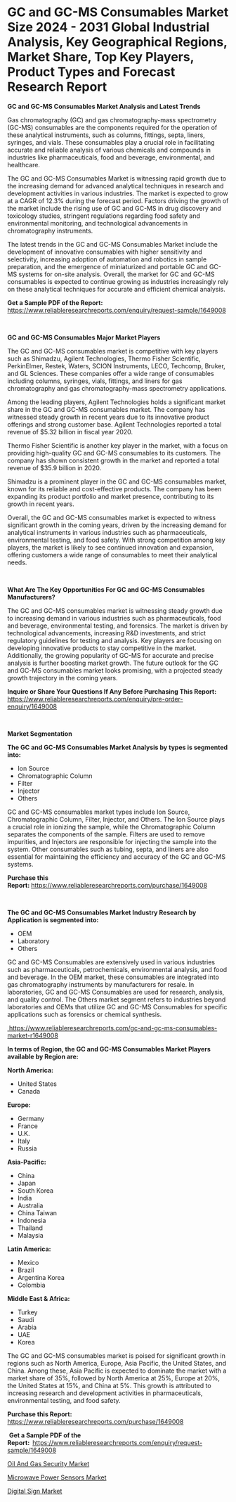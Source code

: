 <p><h1>GC and GC-MS Consumables Market Size 2024 - 2031 Global Industrial Analysis, Key Geographical Regions, Market Share, Top Key Players, Product Types and Forecast Research Report</h1></p><p><strong>GC and GC-MS Consumables Market Analysis and Latest Trends</strong></p>
<p><p>Gas chromatography (GC) and gas chromatography-mass spectrometry (GC-MS) consumables are the components required for the operation of these analytical instruments, such as columns, fittings, septa, liners, syringes, and vials. These consumables play a crucial role in facilitating accurate and reliable analysis of various chemicals and compounds in industries like pharmaceuticals, food and beverage, environmental, and healthcare.</p><p>The GC and GC-MS Consumables Market is witnessing rapid growth due to the increasing demand for advanced analytical techniques in research and development activities in various industries. The market is expected to grow at a CAGR of 12.3% during the forecast period. Factors driving the growth of the market include the rising use of GC and GC-MS in drug discovery and toxicology studies, stringent regulations regarding food safety and environmental monitoring, and technological advancements in chromatography instruments.</p><p>The latest trends in the GC and GC-MS Consumables Market include the development of innovative consumables with higher sensitivity and selectivity, increasing adoption of automation and robotics in sample preparation, and the emergence of miniaturized and portable GC and GC-MS systems for on-site analysis. Overall, the market for GC and GC-MS consumables is expected to continue growing as industries increasingly rely on these analytical techniques for accurate and efficient chemical analysis.</p></p>
<p><strong>Get a Sample PDF of the Report:&nbsp;</strong> <a href="https://www.reliableresearchreports.com/enquiry/request-sample/1649008">https://www.reliableresearchreports.com/enquiry/request-sample/1649008</a></p>
<p>&nbsp;</p>
<p><strong>GC and GC-MS Consumables Major Market Players</strong></p>
<p><p>The GC and GC-MS consumables market is competitive with key players such as Shimadzu, Agilent Technologies, Thermo Fisher Scientific, PerkinElmer, Restek, Waters, SCION Instruments, LECO, Techcomp, Bruker, and GL Sciences. These companies offer a wide range of consumables including columns, syringes, vials, fittings, and liners for gas chromatography and gas chromatography-mass spectrometry applications.</p><p>Among the leading players, Agilent Technologies holds a significant market share in the GC and GC-MS consumables market. The company has witnessed steady growth in recent years due to its innovative product offerings and strong customer base. Agilent Technologies reported a total revenue of $5.32 billion in fiscal year 2020.</p><p>Thermo Fisher Scientific is another key player in the market, with a focus on providing high-quality GC and GC-MS consumables to its customers. The company has shown consistent growth in the market and reported a total revenue of $35.9 billion in 2020.</p><p>Shimadzu is a prominent player in the GC and GC-MS consumables market, known for its reliable and cost-effective products. The company has been expanding its product portfolio and market presence, contributing to its growth in recent years.</p><p>Overall, the GC and GC-MS consumables market is expected to witness significant growth in the coming years, driven by the increasing demand for analytical instruments in various industries such as pharmaceuticals, environmental testing, and food safety. With strong competition among key players, the market is likely to see continued innovation and expansion, offering customers a wide range of consumables to meet their analytical needs.</p></p>
<p>&nbsp;</p>
<p><strong>What Are The Key Opportunities For GC and GC-MS Consumables Manufacturers?</strong></p>
<p><p>The GC and GC-MS consumables market is witnessing steady growth due to increasing demand in various industries such as pharmaceuticals, food and beverage, environmental testing, and forensics. The market is driven by technological advancements, increasing R&D investments, and strict regulatory guidelines for testing and analysis. Key players are focusing on developing innovative products to stay competitive in the market. Additionally, the growing popularity of GC-MS for accurate and precise analysis is further boosting market growth. The future outlook for the GC and GC-MS consumables market looks promising, with a projected steady growth trajectory in the coming years.</p></p>
<p><strong>Inquire or Share Your Questions If Any Before Purchasing This Report:</strong> <a href="https://www.reliableresearchreports.com/enquiry/pre-order-enquiry/1649008">https://www.reliableresearchreports.com/enquiry/pre-order-enquiry/1649008</a></p>
<p>&nbsp;</p>
<p><strong>Market Segmentation</strong></p>
<p><strong>The GC and GC-MS Consumables Market Analysis by types is segmented into:</strong></p>
<p><ul><li>Ion Source</li><li>Chromatographic Column</li><li>Filter</li><li>Injector</li><li>Others</li></ul></p>
<p><p>GC and GC-MS consumables market types include Ion Source, Chromatographic Column, Filter, Injector, and Others. The Ion Source plays a crucial role in ionizing the sample, while the Chromatographic Column separates the components of the sample. Filters are used to remove impurities, and Injectors are responsible for injecting the sample into the system. Other consumables such as tubing, septa, and liners are also essential for maintaining the efficiency and accuracy of the GC and GC-MS systems.</p></p>
<p><strong>Purchase this Report:&nbsp;</strong><a href="https://www.reliableresearchreports.com/purchase/1649008">https://www.reliableresearchreports.com/purchase/1649008</a></p>
<p>&nbsp;</p>
<p><strong>The GC and GC-MS Consumables Market Industry Research by Application is segmented into:</strong></p>
<p><ul><li>OEM</li><li>Laboratory</li><li>Others</li></ul></p>
<p><p>GC and GC-MS Consumables are extensively used in various industries such as pharmaceuticals, petrochemicals, environmental analysis, and food and beverage. In the OEM market, these consumables are integrated into gas chromatography instruments by manufacturers for resale. In laboratories, GC and GC-MS Consumables are used for research, analysis, and quality control. The Others market segment refers to industries beyond laboratories and OEMs that utilize GC and GC-MS Consumables for specific applications such as forensics or chemical synthesis.</p></p>
<p><a href="https://www.reliableresearchreports.com/gc-and-gc-ms-consumables-market-r1649008">&nbsp;https://www.reliableresearchreports.com/gc-and-gc-ms-consumables-market-r1649008</a></p>
<p><strong>In terms of Region, the GC and GC-MS Consumables Market Players available by Region are:</strong></p>
<p>
    <p> <strong> North America: </strong>
        <ul>
            <li>United States</li>
            <li>Canada</li>
        </ul>
        </p> 
    <p> <strong> Europe: </strong>
        <ul>
            <li>Germany</li>
            <li>France</li>
            <li>U.K.</li>
            <li>Italy</li>
            <li>Russia</li>
        </ul>
        </p> 
    <p> <strong> Asia-Pacific: </strong>
        <ul>
            <li>China</li>
            <li>Japan</li>
            <li>South Korea</li>
            <li>India</li>
            <li>Australia</li>
            <li>China Taiwan</li>
            <li>Indonesia</li>
            <li>Thailand</li>
            <li>Malaysia</li>
        </ul>
        </p> 
    <p> <strong> Latin America: </strong>
        <ul>
            <li>Mexico</li>
            <li>Brazil</li>
            <li>Argentina Korea</li>
            <li>Colombia</li>
        </ul>
        </p> 
    <p> <strong> Middle East & Africa: </strong>
        <ul>
            <li>Turkey</li>
            <li>Saudi</li>
            <li>Arabia</li>
            <li>UAE</li>
            <li>Korea</li>
        </ul>
    </p>
    </p>
<p><p>The GC and GC-MS consumables market is poised for significant growth in regions such as North America, Europe, Asia Pacific, the United States, and China. Among these, Asia Pacific is expected to dominate the market with a market share of 35%, followed by North America at 25%, Europe at 20%, the United States at 15%, and China at 5%. This growth is attributed to increasing research and development activities in pharmaceuticals, environmental testing, and food safety.</p></p>
<p><strong>Purchase this Report: </strong><a href="https://www.reliableresearchreports.com/purchase/1649008">https://www.reliableresearchreports.com/purchase/1649008</a></p>
<p>&nbsp;<strong>Get a Sample PDF of the Report:&nbsp;&nbsp;</strong><a href="https://www.reliableresearchreports.com/enquiry/request-sample/1649008">https://www.reliableresearchreports.com/enquiry/request-sample/1649008</a></p>
<p><strong></strong></p>
<p><p><a href="https://medium.com/@diegomoen/comprehensive-analysis-of-the-global-oil-and-gas-security-market-growth-trends-market-forecasts-56b71e373078">Oil And Gas Security Market</a></p><p><a href="https://github.com/sakatikimasho/Market-Research-Report-List-1/blob/main/microwave-power-sensors-market.md">Microwave Power Sensors Market</a></p><p><a href="https://medium.com/@amandaexton567/digital-sign-market-trends-and-analysis-opportunities-and-challenges-for-future-growth-2024-5ad4d2166151">Digital Sign Market</a></p></p>